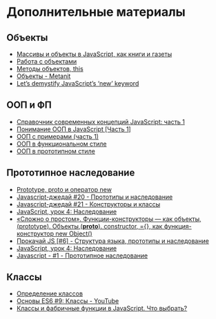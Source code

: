 # Дополнительные материалы

## Объекты

* [Массивы и объекты в JavaScript, как книги и газеты](https://htmlacademy.ru/blog/283-javascript-arrays-and-objects-are-just-like-books-and-newspapers)
* [Работа с объектами](https://developer.mozilla.org/ru/docs/Web/JavaScript/Guide/Working_with_Objects)
* [Методы объектов, this](https://learn.javascript.ru/object-methods#%D0%B4%D0%BE%D1%81%D1%82%D1%83%D0%BF-%D0%BA-%D0%BE%D0%B1%D1%8A%D0%B5%D0%BA%D1%82%D1%83-%D1%87%D0%B5%D1%80%D0%B5%D0%B7-this)
* [Объекты - Metanit](https://metanit.com/web/javascript/4.1.php)
* [Let’s demystify JavaScript’s ‘new’ keyword](https://medium.freecodecamp.org/demystifying-javascripts-new-keyword-874df126184c)

## ООП и ФП

* [Справочник современных концепций JavaScript: часть 1](https://medium.com/devschacht/glossary-of-modern-javascript-concepts-1198b24e8f56)
* [Понимание ООП в JavaScript [Часть 1]](https://habr.com/company/enterra/blog/153365/)
* [ООП с примерами (часть 1)](https://habr.com/post/87119/)
* [ООП в функциональном стиле](https://learn.javascript.ru/oop)
* [ООП в прототипном стиле](https://learn.javascript.ru/prototypes)

## Прототипное наследование

* [Prototype, proto и оператор new](https://habr.com/post/140810/)
* [Javascript-джедай #20 - Прототипы и наследование](https://www.youtube.com/watch?v=4oudziatkLI&index=21&list=PL363QX7S8MfSxcHzvkNEqMYbOyhLeWwem&t=0s)
* [Javascript-джедай #21 - Конструкторы и классы](https://www.youtube.com/watch?v=a3X9uqCoxKY&index=22&list=PL363QX7S8MfSxcHzvkNEqMYbOyhLeWwem&t=0s)
* [JavaScript, урок 4: Наследование](https://www.youtube.com/watch?v=-wY3IYmQzzc&t=1434s)
* [«Сложно о простом». Функции-конструкторы — как объекты,(prototype). Объекты,(__proto__). constructor, ={}, как функция-конструктор new Object()](https://habrahabr.ru/post/151070/)
* [Прокачай JS [#6] - Структура языка, прототипы и наследование](https://www.youtube.com/watch?v=42ihcHT-jfM)
* [JavaScript, урок 4: Наследование ](https://www.youtube.com/watch?v=-wY3IYmQzzc)
* [Javascript - #1 - Прототипное наследование](https://www.youtube.com/watch?v=Qve7g0LB7ao)

## Классы

* [Определение классов](https://developer.mozilla.org/ru/docs/Web/JavaScript/Reference/Classes)
* [Основы ES6 #9: Классы - YouTube](https://www.youtube.com/watch?v=yBNd-0dO1u8)
* [Классы и фабричные функции в JavaScript. Что выбрать?](https://habrahabr.ru/company/ruvds/blog/352198/)